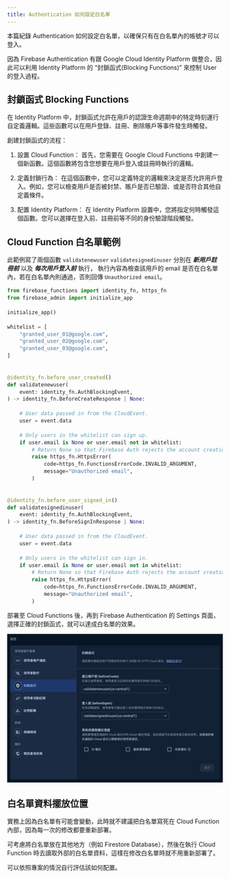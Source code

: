 ```yaml
---
title: Authentication 如何設定白名單
---
```


本篇紀錄 Authentication 如何設定白名單，以確保只有在白名單內的帳號才可以登入。

因為 Firebase Authentication 有跟 Google Cloud Identity Platform 做整合，因此可以利用 Identity Platform 的 “封鎖函式(Blocking Functions)” 來控制 User 的登入過程。

## 封鎖函式 Blocking Functions

在 Identity Platform 中，封鎖函式允許在用戶的認證生命週期中的特定時刻運行自定義邏輯。這些函數可以在用戶登錄、註冊、刪除賬戶等事件發生時觸發。

創建封鎖函式的流程：

1. 設置 Cloud Function： 首先，您需要在 Google Cloud Functions 中創建一個新函數。這個函數將包含您想要在用戶登入或註冊時執行的邏輯。

2. 定義封鎖行為： 在這個函數中，您可以定義特定的邏輯來決定是否允許用戶登入。例如，您可以檢查用戶是否被封禁、賬戶是否已驗證、或是否符合其他自定義條件。

3. 配置 Identity Platform： 在 Identity Platform 設置中，您將指定何時觸發這個函數。您可以選擇在登入前、註冊前等不同的身份驗證階段觸發。

## Cloud Function 白名單範例

此範例寫了兩個函數 `validatenewuser` `validatesignedinuser` 分別在 ***新用戶註冊前*** 以及 ***每次用戶登入前*** 執行，
執行內容為檢查該用戶的 email 是否在白名單內，若在白名單內則通過，否則回傳 `Unauthorized email`。

```python
from firebase_functions import identity_fn, https_fn
from firebase_admin import initialize_app

initialize_app()

whitelist = [
    "granted_user_01@google.com",
    "granted_user_02@google.com",
    "granted_user_03@google.com",
]


@identity_fn.before_user_created()
def validatenewuser(
    event: identity_fn.AuthBlockingEvent,
) -> identity_fn.BeforeCreateResponse | None:

    # User data passed in from the CloudEvent.
    user = event.data

    # Only users in the whitelist can sign up.
    if user.email is None or user.email not in whitelist:
        # Return None so that Firebase Auth rejects the account creation.
        raise https_fn.HttpsError(
            code=https_fn.FunctionsErrorCode.INVALID_ARGUMENT,
            message="Unauthorized email",
        )


@identity_fn.before_user_signed_in()
def validatesignedinuser(
    event: identity_fn.AuthBlockingEvent,
) -> identity_fn.BeforeSignInResponse | None:

    # User data passed in from the CloudEvent.
    user = event.data

    # Only users in the whitelist can sign in.
    if user.email is None or user.email not in whitelist:
        # Return None so that Firebase Auth rejects the account creation.
        raise https_fn.HttpsError(
            code=https_fn.FunctionsErrorCode.INVALID_ARGUMENT,
            message="Unauthorized email",
        )

```

部署至 Cloud Functions 後，再到 Firebase Authentication 的 Settings 頁面，選擇正確的封鎖函式，就可以達成白名單的效果。

![authentication-001](./img/authentication-001.png)

## 白名單資料擺放位置

實務上因為白名單有可能會變動，此時就不建議把白名單寫死在 Cloud Function 內部，因為每一次的修改都要重新部署。

可考慮將白名單放在其他地方（例如 Firestore Database），然後在執行 Cloud Function 時去讀取外部的白名單資料，這樣在修改白名單時就不用重新部署了。

可以依照專案的情況自行評估該如何配置。